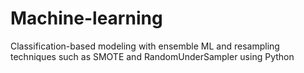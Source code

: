 # Machine-learning
Classification-based modeling with ensemble ML and resampling techniques such as SMOTE and RandomUnderSampler using Python
